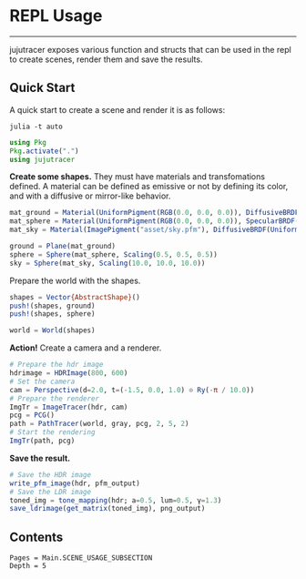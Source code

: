 # REPL Usage
--------
jujutracer exposes various function and structs that can be used in the repl to create scenes, render them and save the results.

## Quick Start

A quick start to create a scene and render it is as follows:

```shell
julia -t auto
```

```julia
using Pkg
Pkg.activate(".")
using jujutracer
```

**Create some shapes.** They must have materials and transfomations defined.
A material can be defined as emissive or not by defining its color, and with a diffusive or mirror-like behavior.

```julia
mat_ground = Material(UniformPigment(RGB(0.0, 0.0, 0.0)), DiffusiveBRDF(CheckeredPigment(RGB(0.1, 0.1, 0.1), RGB(0.2, 0.2, 0.2), 8, 8)))
mat_sphere = Material(UniformPigment(RGB(0.0, 0.0, 0.0)), SpecularBRDF(UniformPigment(RGB(1.0, 1.0, 1.0))))
mat_sky = Material(ImagePigment("asset/sky.pfm"), DiffusiveBRDF(UniformPigment(RGB(0.1, 0.1, 0.1))))

ground = Plane(mat_ground)
sphere = Sphere(mat_sphere, Scaling(0.5, 0.5, 0.5))
sky = Sphere(mat_sky, Scaling(10.0, 10.0, 10.0))
```

Prepare the world with the shapes.
```julia
shapes = Vector{AbstractShape}()
push!(shapes, ground)
push!(shapes, sphere)

world = World(shapes)
```

**Action!** Create a camera and a renderer.
```julia
# Prepare the hdr image
hdrimage = HDRImage(800, 600)
# Set the camera
cam = Perspective(d=2.0, t=(-1.5, 0.0, 1.0) ⊙ Ry(-π / 10.0))
# Prepare the renderer
ImgTr = ImageTracer(hdr, cam)
pcg = PCG()
path = PathTracer(world, gray, pcg, 2, 5, 2)
# Start the rendering
ImgTr(path, pcg)
```

**Save the result.** 
```julia
# Save the HDR image
write_pfm_image(hdr, pfm_output)
# Save the LDR image
toned_img = tone_mapping(hdr; a=0.5, lum=0.5, γ=1.3)
save_ldrimage(get_matrix(toned_img), png_output)
```

## Contents
```@contents
Pages = Main.SCENE_USAGE_SUBSECTION
Depth = 5
```
